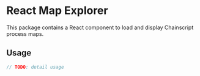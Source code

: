 # React Map Explorer

This package contains a React component to load and display Chainscript process
maps.

## Usage

```javascript
// TODO: detail usage
```

